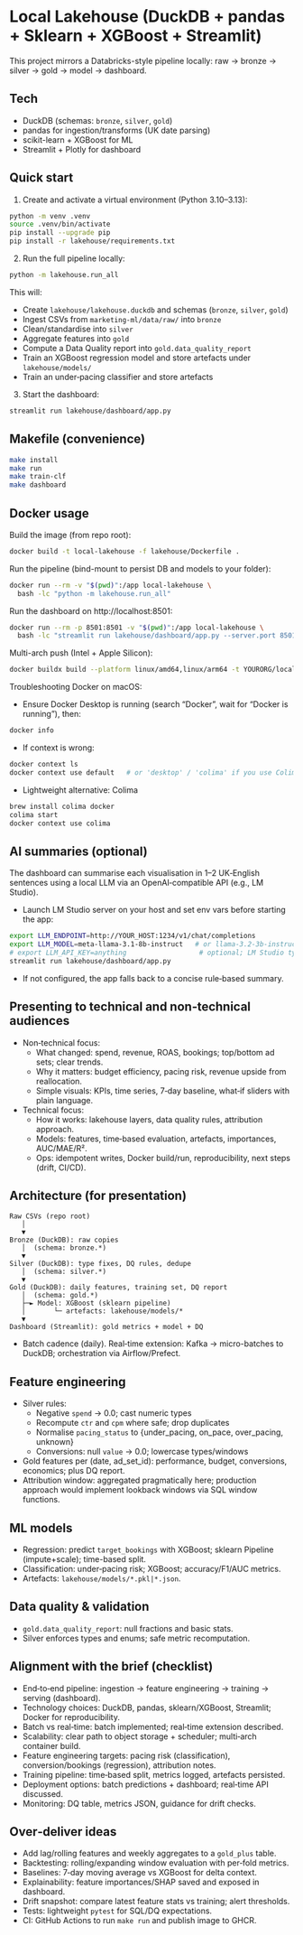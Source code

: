 # Local Lakehouse (DuckDB + pandas + Sklearn + XGBoost + Streamlit)

This project mirrors a Databricks-style pipeline locally: raw → bronze → silver → gold → model → dashboard.

## Tech
- DuckDB (schemas: `bronze`, `silver`, `gold`)
- pandas for ingestion/transforms (UK date parsing)
- scikit-learn + XGBoost for ML
- Streamlit + Plotly for dashboard

## Quick start

1) Create and activate a virtual environment (Python 3.10–3.13):
```bash
python -m venv .venv
source .venv/bin/activate
pip install --upgrade pip
pip install -r lakehouse/requirements.txt
```

2) Run the full pipeline locally:
```bash
python -m lakehouse.run_all
```
This will:
- Create `lakehouse/lakehouse.duckdb` and schemas (`bronze`, `silver`, `gold`)
- Ingest CSVs from `marketing-ml/data/raw/` into `bronze`
- Clean/standardise into `silver`
- Aggregate features into `gold`
- Compute a Data Quality report into `gold.data_quality_report`
- Train an XGBoost regression model and store artefacts under `lakehouse/models/`
- Train an under‑pacing classifier and store artefacts

3) Start the dashboard:
```bash
streamlit run lakehouse/dashboard/app.py
```

## Makefile (convenience)
```bash
make install
make run
make train-clf
make dashboard
```

## Docker usage

Build the image (from repo root):
```bash
docker build -t local-lakehouse -f lakehouse/Dockerfile .
```
Run the pipeline (bind-mount to persist DB and models to your folder):
```bash
docker run --rm -v "$(pwd)":/app local-lakehouse \
  bash -lc "python -m lakehouse.run_all"
```
Run the dashboard on http://localhost:8501:
```bash
docker run --rm -p 8501:8501 -v "$(pwd)":/app local-lakehouse \
  bash -lc "streamlit run lakehouse/dashboard/app.py --server.port 8501 --server.address 0.0.0.0"
```
Multi-arch push (Intel + Apple Silicon):
```bash
docker buildx build --platform linux/amd64,linux/arm64 -t YOURORG/local-lakehouse:latest -f lakehouse/Dockerfile --push .
```
Troubleshooting Docker on macOS:
- Ensure Docker Desktop is running (search “Docker”, wait for “Docker is running”), then:
```bash
docker info
```
- If context is wrong:
```bash
docker context ls
docker context use default   # or 'desktop' / 'colima' if you use Colima
```
- Lightweight alternative: Colima
```bash
brew install colima docker
colima start
docker context use colima
```

## AI summaries (optional)
The dashboard can summarise each visualisation in 1–2 UK‑English sentences using a local LLM via an OpenAI‑compatible API (e.g., LM Studio).

- Launch LM Studio server on your host and set env vars before starting the app:
```bash
export LLM_ENDPOINT=http://YOUR_HOST:1234/v1/chat/completions
export LLM_MODEL=meta-llama-3.1-8b-instruct   # or llama-3.2-3b-instruct for lighter CPU runs
# export LLM_API_KEY=anything                  # optional; LM Studio typically doesn't need it
streamlit run lakehouse/dashboard/app.py
```
- If not configured, the app falls back to a concise rule‑based summary.

## Presenting to technical and non‑technical audiences
- Non‑technical focus:
  - What changed: spend, revenue, ROAS, bookings; top/bottom ad sets; clear trends.
  - Why it matters: budget efficiency, pacing risk, revenue upside from reallocation.
  - Simple visuals: KPIs, time series, 7‑day baseline, what‑if sliders with plain language.
- Technical focus:
  - How it works: lakehouse layers, data quality rules, attribution approach.
  - Models: features, time‑based evaluation, artefacts, importances, AUC/MAE/R².
  - Ops: idempotent writes, Docker build/run, reproducibility, next steps (drift, CI/CD).

## Architecture (for presentation)

```
Raw CSVs (repo root)
   │
   ▼
Bronze (DuckDB): raw copies
   │  (schema: bronze.*)
   ▼
Silver (DuckDB): type fixes, DQ rules, dedupe
   │  (schema: silver.*)
   ▼
Gold (DuckDB): daily features, training set, DQ report
   │  (schema: gold.*)
   ├─► Model: XGBoost (sklearn pipeline)
   │       └─ artefacts: lakehouse/models/*
   ▼
Dashboard (Streamlit): gold metrics + model + DQ
```

- Batch cadence (daily). Real‑time extension: Kafka → micro-batches to DuckDB; orchestration via Airflow/Prefect.

## Feature engineering

- Silver rules:
  - Negative `spend` → 0.0; cast numeric types
  - Recompute `ctr` and `cpm` where safe; drop duplicates
  - Normalise `pacing_status` to {under_pacing, on_pace, over_pacing, unknown}
  - Conversions: null `value` → 0.0; lowercase types/windows
- Gold features per (date, ad_set_id): performance, budget, conversions, economics; plus DQ report.
- Attribution window: aggregated pragmatically here; production approach would implement lookback windows via SQL window functions.

## ML models

- Regression: predict `target_bookings` with XGBoost; sklearn Pipeline (impute+scale); time-based split.
- Classification: under‑pacing risk; XGBoost; accuracy/F1/AUC metrics.
- Artefacts: `lakehouse/models/*.pkl|*.json`.

## Data quality & validation

- `gold.data_quality_report`: null fractions and basic stats.
- Silver enforces types and enums; safe metric recomputation.

## Alignment with the brief (checklist)
- End‑to‑end pipeline: ingestion → feature engineering → training → serving (dashboard).
- Technology choices: DuckDB, pandas, sklearn/XGBoost, Streamlit; Docker for reproducibility.
- Batch vs real‑time: batch implemented; real‑time extension described.
- Scalability: clear path to object storage + scheduler; multi‑arch container build.
- Feature engineering targets: pacing risk (classification), conversion/bookings (regression), attribution notes.
- Training pipeline: time‑based split, metrics logged, artefacts persisted.
- Deployment options: batch predictions + dashboard; real‑time API discussed.
- Monitoring: DQ table, metrics JSON, guidance for drift checks.

## Over‑deliver ideas
- Add lag/rolling features and weekly aggregates to a `gold_plus` table.
- Backtesting: rolling/expanding window evaluation with per‑fold metrics.
- Baselines: 7‑day moving average vs XGBoost for delta context.
- Explainability: feature importances/SHAP saved and exposed in dashboard.
- Drift snapshot: compare latest feature stats vs training; alert thresholds.
- Tests: lightweight `pytest` for SQL/DQ expectations.
- CI: GitHub Actions to run `make run` and publish image to GHCR.

